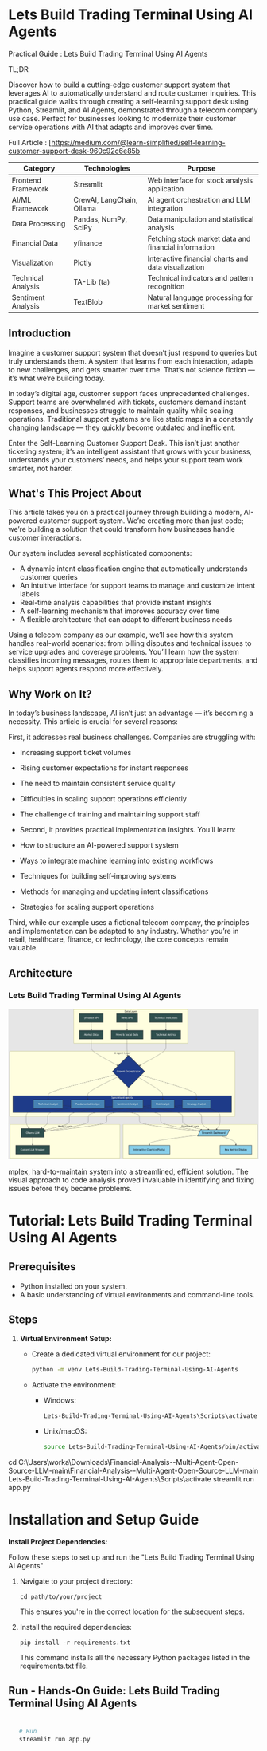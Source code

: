 # Lets Build Trading Terminal Using AI Agents

Practical Guide : Lets Build Trading Terminal Using AI Agents

TL;DR

Discover how to build a cutting-edge customer support system that leverages AI to automatically understand and route customer inquiries. This practical guide walks through creating a self-learning support desk using Python, Streamlit, and AI Agents, demonstrated through a telecom company use case. Perfect for businesses looking to modernize their customer service operations with AI that adapts and improves over time.

Full Article : [https://medium.com/@learn-simplified/self-learning-customer-support-desk-960c92c6e85b


| Category | Technologies | Purpose |
|----------|--------------|---------|
| Frontend Framework | Streamlit | Web interface for stock analysis application |
| AI/ML Framework | CrewAI, LangChain, Ollama | AI agent orchestration and LLM integration |
| Data Processing | Pandas, NumPy, SciPy | Data manipulation and statistical analysis |
| Financial Data | yfinance | Fetching stock market data and financial information |
| Visualization | Plotly | Interactive financial charts and data visualization |
| Technical Analysis | TA-Lib (ta) | Technical indicators and pattern recognition |
| Sentiment Analysis | TextBlob | Natural language processing for market sentiment |



## Introduction
Imagine a customer support system that doesn’t just respond to queries but truly understands them. A system that learns from each interaction, adapts to new challenges, and gets smarter over time. That’s not science fiction — it’s what we’re building today.

In today’s digital age, customer support faces unprecedented challenges. Support teams are overwhelmed with tickets, customers demand instant responses, and businesses struggle to maintain quality while scaling operations. Traditional support systems are like static maps in a constantly changing landscape — they quickly become outdated and inefficient.

Enter the Self-Learning Customer Support Desk. This isn’t just another ticketing system; it’s an intelligent assistant that grows with your business, understands your customers’ needs, and helps your support team work smarter, not harder.
   
## What's This Project About

This article takes you on a practical journey through building a modern, AI-powered customer support system. We’re creating more than just code; we’re building a solution that could transform how businesses handle customer interactions.

Our system includes several sophisticated components:

- A dynamic intent classification engine that automatically understands customer queries
- An intuitive interface for support teams to manage and customize intent labels
- Real-time analysis capabilities that provide instant insights
- A self-learning mechanism that improves accuracy over time
- A flexible architecture that can adapt to different business needs

Using a telecom company as our example, we’ll see how this system handles real-world scenarios: from billing disputes and technical issues to service upgrades and coverage problems. You’ll learn how the system classifies incoming messages, routes them to appropriate departments, and helps support agents respond more effectively.

## Why Work on It?

In today’s business landscape, AI isn’t just an advantage — it’s becoming a necessity. This article is crucial for several reasons:

First, it addresses real business challenges. Companies are struggling with:

- Increasing support ticket volumes
- Rising customer expectations for instant responses
- The need to maintain consistent service quality
- Difficulties in scaling support operations efficiently
- The challenge of training and maintaining support staff

- Second, it provides practical implementation insights. You’ll learn:

- How to structure an AI-powered support system
- Ways to integrate machine learning into existing workflows
- Techniques for building self-improving systems
- Methods for managing and updating intent classifications
- Strategies for scaling support operations

Third, while our example uses a fictional telecom company, the principles and implementation can be adapted to any industry. Whether you’re in retail, healthcare, finance, or technology, the core concepts remain valuable.

## Architecture

### Lets Build Trading Terminal Using AI Agents


![Design Diagram](design_docs/design.jpg)

mplex, hard-to-maintain system into a streamlined, efficient solution. The visual approach to code analysis proved invaluable in identifying and fixing issues before they became problems.



# Tutorial: Lets Build Trading Terminal Using AI Agents

## Prerequisites
- Python installed on your system.
- A basic understanding of virtual environments and command-line tools.

## Steps

1. **Virtual Environment Setup:**
   - Create a dedicated virtual environment for our project:
   
     ```bash
     python -m venv Lets-Build-Trading-Terminal-Using-AI-Agents
     ```
   - Activate the environment:
   
     - Windows:
       ```bash
       Lets-Build-Trading-Terminal-Using-AI-Agents\Scripts\activate       
       ```
     - Unix/macOS:
       ```bash
       source Lets-Build-Trading-Terminal-Using-AI-Agents/bin/activate
       ```
   

cd C:\Users\worka\Downloads\Financial-Analysis--Multi-Agent-Open-Source-LLM-main\Financial-Analysis--Multi-Agent-Open-Source-LLM-main
Lets-Build-Trading-Terminal-Using-AI-Agents\Scripts\activate
streamlit run app.py


# Installation and Setup Guide

**Install Project Dependencies:**

Follow these steps to set up and run the  "Lets Build Trading Terminal Using AI Agents"

1. Navigate to your project directory:
   ```
   cd path/to/your/project
   ```
   This ensures you're in the correct location for the subsequent steps.

2. Install the required dependencies:
   ```
   pip install -r requirements.txt   
   ```
   This command installs all the necessary Python packages listed in the requirements.txt file.


## Run - Hands-On Guide: Lets Build Trading Terminal Using AI Agents

   ```bash 
     
      # Run 
      streamlit run app.py
      
   ```


   